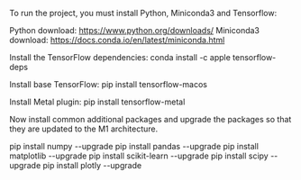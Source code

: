 To run the project, you must install Python, Miniconda3 and Tensorflow:

Python download: https://www.python.org/downloads/
Miniconda3 download: https://docs.conda.io/en/latest/miniconda.html

Install the TensorFlow dependencies:
conda install -c apple tensorflow-deps

Install base TensorFlow:
pip install tensorflow-macos

Install Metal plugin:
pip install tensorflow-metal

Now install common additional packages and upgrade the packages so that they are updated to the M1 architecture.

pip install numpy  --upgrade
pip install pandas  --upgrade
pip install matplotlib  --upgrade
pip install scikit-learn  --upgrade
pip install scipy  --upgrade
pip install plotly  --upgrade
